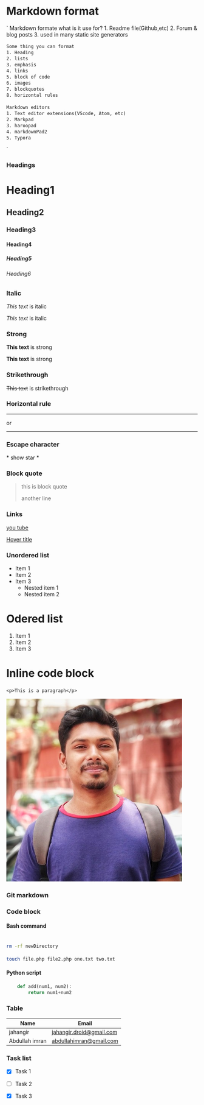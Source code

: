 # Markdown format
 
 
 `
    Markdown formate
    what is it use for?
    1. Readme file(Github,etc)
    2. Forum & blog posts
    3. used in many static site generators

    Some thing you can format
    1. Heading
    2. lists
    3. emphasis
    4. links
    5. block of code
    6. images
    7. blockquotes
    8. horizontal rules

    Markdown editors
    1. Text editor extensions(VScode, Atom, etc)
    2. Markpad
    3. haroopad
    4. markdownPad2
    5. Typora
    
`

### Headings
# Heading1
## Heading2
### Heading3
#### Heading4
##### Heading5
###### Heading6

### Italic
*This text* is italic

_This text_ is italic

### Strong
**This text** is strong

__This text__ is strong

### Strikethrough
~~This  text~~ is strikethrough

### Horizontal rule

--- 

or
___

### Escape character
\* show star \*


### Block quote
> this is block quote
>
> another line

### Links

[you tube](http://www.youtube.com)

[Hover title](http://www.youtube.com
"this title is hover over")

### Unordered list

* Item 1
* Item 2
* Item 3
    * Nested item 1
    * Nested item 2

# Odered list
1. Item 1
2. Item 2
3. Item 3

# Inline code block

`<p>This is a paragraph</p>`

<!--Images-->

![Markdown](./images/jahangir.jpeg)

### Git markdown

### Code block

#### Bash command
```bash

rm -rf newDirectory

touch file.php file2.php one.txt two.txt

```

#### Python script
```python
    def add(num1, num2):
        return num1+num2

```

### Table

| Name          |  Email                    |
| ------        |  --------                 |
|jahangir       | jahangir.droid@gmail.com  |
|Abdullah imran | abdullahimran@gmail.com   |

### Task list

* [x] Task 1
* [ ] Task 2
* [x] Task 3



